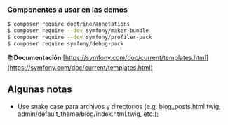### Componentes a usar en las demos

```bash
$ composer require doctrine/annotations
$ composer require --dev symfony/maker-bundle
$ composer require --dev symfony/profiler-pack
$ composer require symfony/debug-pack
```

📚**Documentación** [https://symfony.com/doc/current/templates.html](https://symfony.com/doc/current/templates.html)

## Algunas notas

* Use snake case para archivos y directorios (e.g. blog_posts.html.twig, admin/default_theme/blog/index.html.twig, etc.);
